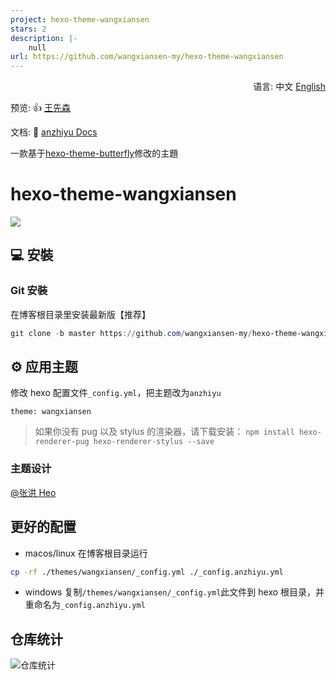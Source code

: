 ```yaml
---
project: hexo-theme-wangxiansen
stars: 2
description: |-
    null
url: https://github.com/wangxiansen-my/hexo-theme-wangxiansen
---
```


<div align="right">
  语言:
  中文
  <a title="English" href="/README_EN.md">English</a>
</div>

预览: 👍 [王先森](https://www.boysec.cn/) 

文档: 📖 [anzhiyu Docs](https://blog.anheyu.com/docs/)

一款基于[hexo-theme-butterfly](https://github.com/jerryc127/hexo-theme-butterfly)修改的主題

# hexo-theme-wangxiansen

![](https://img02.anheyu.com/adminuploads/1/2023/04/12/64367c8fdcc7f.webp)

## 💻 安裝

### Git 安裝

在博客根目录里安装最新版【推荐】

```powershell
git clone -b master https://github.com/wangxiansen-my/hexo-theme-wangxiansen.git themes/wangxiansen
```

## ⚙ 应用主题

修改 hexo 配置文件`_config.yml`，把主题改为`anzhiyu`

```
theme: wangxiansen
```

> 如果你没有 pug 以及 stylus 的渲染器，请下载安装： `npm install hexo-renderer-pug hexo-renderer-stylus --save`

### 主题设计

[@张洪 Heo](https://github.com/zhheo)

## 更好的配置

- macos/linux
  在博客根目录运行

```bash
cp -rf ./themes/wangxiansen/_config.yml ./_config.anzhiyu.yml
```

- windows
  复制`/themes/wangxiansen/_config.yml`此文件到 hexo 根目录，并重命名为`_config.anzhiyu.yml`

## 仓库统计

![仓库统计](https://repobeats.axiom.co/api/embed/60fcf455cd02123aebe6249deabf8d48e3debcae.svg "Repobeats analytics image")

